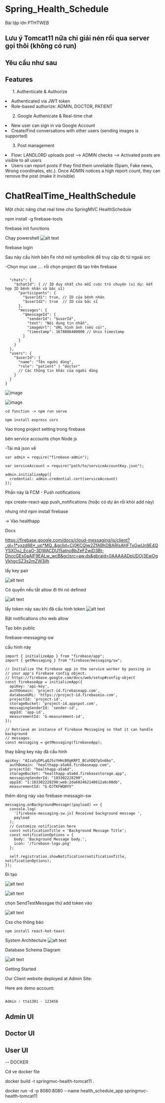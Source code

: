 # Spring_Health_Schedule
Bài tập lớn PTHTWEB


<h2>Lưu ý Tomcat11 nữa chỉ giải nén rồi qua server gọi thôi (không có run)</h2>
<h2>Yêu cầu như sau</h2>

<h2>Features</h2>

<ul>1. Authenticate & Authorize</ul>
<li>Authenticated via JWT token</li>
<li>Role-based authorize: ADMIN, DOCTOR, PATIENT</li>

<ul>2. Google Authenicate & Real-time chat</ul>
<li>New user can sign in via Google Account</li>
<li>Create/Find conversations with other users (sending images is supported)</li>

<ul>3. Post management</ul>
<li>Flow: LANDLORD uploads post --> ADMIN checks --> Activated posts are visible to all users </li>
<li>Users can report posts if they find them unreliable (Spam, Fake news, Wrong coordinates, etc.). Once ADMIN notices a high report count, they can remove the post (make it invisible)</li>


# ChatRealTime_HealthSchedule
Một chức năng chat real time cho SpringMVC HealthSchedule

npm install -g firebase-tools

firebase init functions


Chạy powershell
![alt text](image-2.png)

firebase login 


Sau này cấu hình bên Fe nhớ mở symbollink để truy cập đc từ ngoài src

-Chọn mục use .... rồi chọn project đã tạo trên firebase

```text

  "chats": {
    "$chatId": { // ID duy nhất cho mỗi cuộc trò chuyện (ví dụ: kết hợp ID bệnh nhân và bác sĩ)
      "participants": {
        "$userId1": true, // ID của bệnh nhân
        "$userId2": true  // ID của bác sĩ
      },
      "messages": {
        "$messageId": {
          "senderId": "$userId",
          "text": "Nội dung tin nhắn",
          "imageUrl": "URL hình ảnh (nếu có)",
          "timestamp": 1678886400000 // Unix timestamp
        }
      }
    }
  },
  "users": {
    "$userId": {
      "name": "Tên người dùng",
      "role": "patient" | "doctor"
      // Các thông tin khác của người dùng
    }
  }
}
```
![image](https://github.com/user-attachments/assets/0b4e8af3-adb1-4e25-934a-c2a035e32a11)


![image](https://github.com/user-attachments/assets/ecf7de24-8de1-41fd-bbb7-8cc2a885ccac)

```text
cd function -> npm run serve

npm install express cors

```


Vao trong project setting trong firebase

bên service accounts chọn Node js

-Tải mã json về 

```text
var admin = require("firebase-admin");

var serviceAccount = require("path/to/serviceAccountKey.json");

admin.initializeApp({
  credential: admin.credential.cert(serviceAccount)
});

```


Phần này là FCM - Push notifications 



 npx create-react-app push_notifications (hoặc có dự án rồi khỏi add này) 

 nhưng nhớ npm install firebase 

-> Vào healthapp 




Docs 

https://firebase.google.com/docs/cloud-messaging/js/client?_gl=1*vxzd88*_up*MQ..&gclid=Cj0KCQjw2ZfABhDBARIsAHFTxGwUn9E4QYSXOvJ_EcaO-3DWACDU15atnoBbZeFZwiD3Bt-DnccGEs0aAlF9EALw_wcB&gclsrc=aw.ds&gbraid=0AAAAADpUDOj3EwOgVkhgcSZ3s2mZW3jlh


lấy key pair

![alt text](image-1.png)


Có quyền nếu tắt allow đi thì nó defined

![alt text](image-2.png)

lấy token này sau khi đã cấu hình token 
![alt text](image-3.png)




Bật notifications cho web allow 



Tạo bên public 

firebase-messaging-sw

cấu hình này 

```
import { initializeApp } from "firebase/app";
import { getMessaging } from "firebase/messaging/sw";

// Initialize the Firebase app in the service worker by passing in
// your app's Firebase config object.
// https://firebase.google.com/docs/web/setup#config-object
const firebaseApp = initializeApp({
  apiKey: 'api-key',
  authDomain: 'project-id.firebaseapp.com',
  databaseURL: 'https://project-id.firebaseio.com',
  projectId: 'project-id',
  storageBucket: 'project-id.appspot.com',
  messagingSenderId: 'sender-id',
  appId: 'app-id',
  measurementId: 'G-measurement-id',
});

// Retrieve an instance of Firebase Messaging so that it can handle background
// messages.
const messaging = getMessaging(firebaseApp);
```


thay bằng key này đã cấu hình 

```
apiKey: "AIzaSyDPLqQJ5zYHHcB0gKRPI_BCuhDQ7pSn6bo",
  authDomain: "healthapp-a5a6d.firebaseapp.com",
  projectId: "healthapp-a5a6d",
  storageBucket: "healthapp-a5a6d.firebasestorage.app",
  messagingSenderId: "103302228290",
  appId: "1:103302228290:web:2da602462140612a6c00db",
  measurementId: "G-DJTKFWQHYV"

```


thêm dòng này vào firebase-messagin-sw


```
messaging.onBackgroundMessage((payload) => {
  console.log(
    '[firebase-messaging-sw.js] Received background message ',
    payload
  );
  // Customize notification here
  const notificationTitle = 'Background Message Title';
  const notificationOptions = {
    body: 'Background Message body.',
    icon: '/firebase-logo.png'
  };

  self.registration.showNotification(notificationTitle, notificationOptions);
});

```


Đi tạo  

![alt text](image-4.png)



![alt text](image-5.png)


chọn SendTestMessgae thử add token vào


![alt text](image-6.png)



Css cho thông báo
```
npm install react-hot-toast
```


System Architecture
![alt text](image.png)

Database Schema Diagram

![alt text](image-1.png)

Getting Started

Our Client website deployed at 
Admin Site: 

Here are demo account:

```text

Admin : tta1301 - 123456

```

<h2>Admin UI</h2>

<h2>Doctor UI</h2>


<h2>User UI</h2>


-- DOCKER


Cd ve docker file

docker build -t springmvc-health-tomcat11 .



docker run -d -p 8080:8080 --name health_schedule_app springmvc-health-tomcat11
